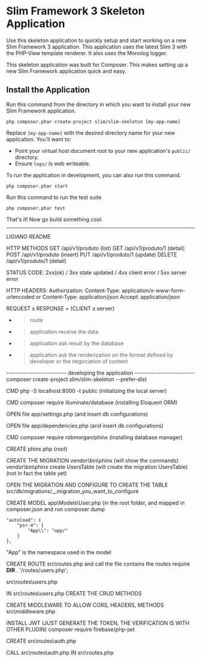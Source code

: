 # Slim Framework 3 Skeleton Application

Use this skeleton application to quickly setup and start working on a new Slim Framework 3 application. This application uses the latest Slim 3 with the PHP-View template renderer. It also uses the Monolog logger.

This skeleton application was built for Composer. This makes setting up a new Slim Framework application quick and easy.

## Install the Application

Run this command from the directory in which you want to install your new Slim Framework application.

    php composer.phar create-project slim/slim-skeleton [my-app-name]

Replace `[my-app-name]` with the desired directory name for your new application. You'll want to:

* Point your virtual host document root to your new application's `public/` directory.
* Ensure `logs/` is web writeable.

To run the application in development, you can also run this command. 

	php composer.phar start

Run this command to run the test suite

	php composer.phar test

That's it! Now go build something cool.

----------------------------------------------------------------------------

LIGIANO README

HTTP METHODS
GET     /api/v1/produto   (list)
GET     /api/v1/produto/1 (detail)
POST    /api/v1/produto   (insert)
PUT     /api/v1/produto/1 (update)
DELETE  /api/v1/produto/1 (detail)

STATUS CODE: 2xx(ok) / 3xx state updated / 4xx client error / 5xx server error

HTTP HEADERS: 
Authorization: <token>
Content-Type: application/x-www-form-urlencoded or Content-Type: application/json
Accept: application/json

REQUEST x RESPONSE = (CLIENT x server)

 - > route
 - > application receive the data
 - > application ask result by the database
 - > application ask the renderization on the format defined by developer or the negociation of content

 
------------------------- developing the application ------------------------- 
composer create-project slim/slim-skeleton --prefer-dist

CMD php -S localhost:8000 -t public (initializing the local server)

CMD composer require illuminate/database (installing Eloquent ORM)

OPEN file app/settings.php (and insert db configurations)

OPEN file app/dependencies.php (and insert db configurations)

CMD composer require robmorgan/phinx (installing database manager)

CREATE phinx.php (root)

CREATE THE MIGRATION
vendor\bin\phinx (will show the commands)
vendor\bin\phinx create UsersTable (will create the migration UsersTable) (not in fact the table yet)

OPEN THE MIGRATION AND CONFIGURE TO CREATE THE TABLE
src/db/migrations/__migration_you_want_to_configure

CREATE MODEL
app\Models\User.php (in the root folder, and mapped in composer.json and run composer dump 

    "autoload": {
        "psr-4": {
            "App\\": "app/"
        }
    },

"App" is the namespace used in the model

CREATE ROUTE
src\routes.php and call the file contains the routes
require __DIR__ . '/routes/users.php';

src\routes\users.php

IN  src\routes\users.php CREATE THE CRUD METHODS

CREATE MIDDLEWARE TO ALLOW CORS, HEADERS, METHODS
src\middleware.php

INSTALL JWT (JUST GENERATE THE TOKEN, THE VERIFICATION IS WITH OTHER PLUGIN)
composer require firebase/php-jwt

CREATE src\routes\auth.php

CALL src\routes\auth.php IN src\routes.php